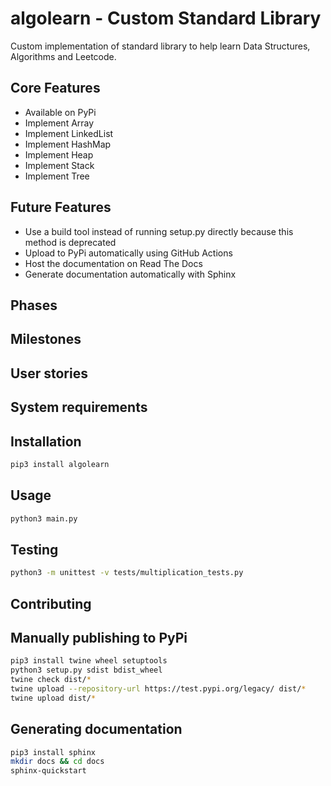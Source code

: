 # algolearn - Custom Standard Library

Custom implementation of standard library to help learn Data Structures, Algorithms and Leetcode.

## Core Features

- Available on PyPi
- Implement Array
- Implement LinkedList
- Implement HashMap
- Implement Heap
- Implement Stack
- Implement Tree

## Future Features

- Use a build tool instead of running setup.py directly because this method is deprecated
- Upload to PyPi automatically using GitHub Actions
- Host the documentation on Read The Docs
- Generate documentation automatically with Sphinx

## Phases

## Milestones

## User stories

## System requirements

## Installation

```bash
pip3 install algolearn
```

## Usage

```bash
python3 main.py
```

## Testing

```bash
python3 -m unittest -v tests/multiplication_tests.py
```

## Contributing

## Manually publishing to PyPi

```bash
pip3 install twine wheel setuptools
python3 setup.py sdist bdist_wheel
twine check dist/*
twine upload --repository-url https://test.pypi.org/legacy/ dist/*
twine upload dist/*
```

## Generating documentation

```bash
pip3 install sphinx
mkdir docs && cd docs
sphinx-quickstart
```
